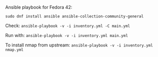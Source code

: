 Ansible playbook for Fedora 42:

`sudo dnf install ansible ansible-collection-community-general`

Check:
`ansible-playbook -v -i inventory.yml -C main.yml`

Run with:
`ansible-playbook -v -i inventory.yml main.yml`


To install nmap from upstream:
`ansible-playbook -v -i inventory.yml nmap.yml`
